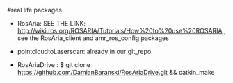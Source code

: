 #real life packages

- RosAria:
      SEE THE LINK: http://wiki.ros.org/ROSARIA/Tutorials/How%20to%20use%20ROSARIA , see the RosAria_client and amr_ros_config packages

- pointcloudtoLaserscan:
  already in our git_repo.
 
- RosAriaDrive :
      $ git clone https://github.com/DamianBaranski/RosAriaDrive.git && catkin_make


